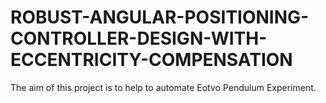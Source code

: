 # ROBUST-ANGULAR-POSITIONING-CONTROLLER-DESIGN-WITH-ECCENTRICITY-COMPENSATION
The aim of this project is to help to automate Eotvo Pendulum Experiment.
